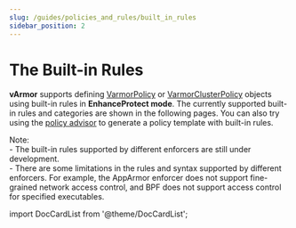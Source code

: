 ```yaml
---
slug: /guides/policies_and_rules/built_in_rules
sidebar_position: 2
---
```



# The Built-in Rules

**vArmor** supports defining [VarmorPolicy](../../getting_started/usage_instructions.md#varmorpolicy) or [VarmorClusterPolicy](../../getting_started/usage_instructions.md#varmorclusterpolicy) objects using built-in rules in **EnhanceProtect mode**. The currently supported built-in rules and categories are shown in the following pages. You can also try using the [policy advisor](guides/policy_advisor.md) to generate a policy template with built-in rules.

Note:<br />- The built-in rules supported by different enforcers are still under development.<br />- There are some limitations in the rules and syntax supported by different enforcers. For example, the AppArmor enforcer does not support fine-grained network access control, and BPF does not support access control for specified executables.<br />

import DocCardList from '@theme/DocCardList';

<DocCardList />